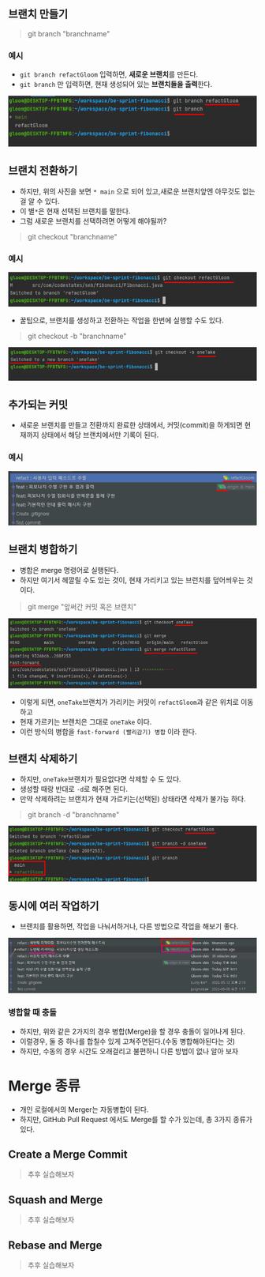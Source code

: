 ## 브랜치 만들기 
> git branch "branchname"

### 예시 
 -  `git branch refactGloom` 입력하면, **새로운 브랜치**를 만든다.
 - `git branch` 만 입력하면, 현재 생성되어 있는 **브랜치들을 출력**한다.
 
 <img src="./images/gitBranch1.png">


## 브랜치 전환하기
 - 하지만, 위의 사진을 보면 `* main` 으로 되어 있고,새로운 브랜치앞엔 아무것도 없는 걸 알 수 있다.
 - 이 별`*`은 현재 선택된 브랜치를 말한다.
 - 그럼 새로운 브랜치를 선택하려면 어떻게 해야될까? 

 > git checkout "branchname"

### 예시 
 <img src="./images/gitBranchCheckOut.png">
 
  - 꿀팁으로, 브랜치를 생성하고 전환하는 작업을 한번에 실행할 수도 있다. 
> git checkout -b "branchname"

 <img src="./images/gitBranchOneTake.png">



## 추가되는 커밋
 - 새로운 브랜치를 만들고 전환까지 완료한 상태에서, 커밋(commit)을 하게되면 현재까지 상태에서 해당 브랜치에서만 기록이 된다.

### 예시 
 <img src="./images/gitNewBranchCommit.png">


## 브랜치 병합하기 
 - 병합은 merge 명령어로 실행된다. 
 - 하지만 여기서 헤깔릴 수도 있는 것이, 현재 가리키고 있는 브런치를 덮어씌우는 것이다.

> git merge "앞써간 커밋 혹은 브랜치"

 <img src="./images/gitBranchMerge.png">

- 이렇게 되면, `oneTake`브랜치가 가리키는 커밋이 `refactGloom`과 같은 위치로 이동하고
- 현재 가르키는 브랜치은 그대로 `oneTake` 이다.
- 이런 방식의 병합을  `fast-forward (빨리감기) 병합` 이라 한다.

## 브랜치 삭제하기 
 - 하지만, `oneTake`브랜치가 필요없다면 삭제할 수 도 있다.
 - 생성할 때랑 반대로 `-d`로 해주면 된다. 
 - 만약 삭제하려는 브랜치가 현재 가르키는(선택된) 상태라면 삭제가 불가능 하다. 
> git branch -d "branchname"

 <img src="./images/gitBranchDelete.png">
 
 ## 동시에 여러 작업하기
  - 브랜치를 활용하면, 작업을 나눠서하거나, 다른 방법으로 작업을 해보기 좋다.

<img src="./images/differenceBranch.png">
 
 ### 병합할 때 충돌
  - 하지만, 위와 같은 2가지의 경우 병합(Merge)을 할 경우 충돌이 일어나게 된다.
  - 이럴경우, 둘 중 하나를 합칠수 있게 고쳐주면된다.(수동 병합해야된다는 것)
  - 하지만, 수동의 경우 시간도 오래걸리고 불편하니 다른 방법이 없나 알아 보자

# Merge 종류
- 개인 로컬에서의 Merger는 자동병합이 된다.
- 하지만,  GitHub Pull Request 에서도 Merge를 할 수가 있는데, 총 3가지 종류가 있다. 

## Create a Merge Commit
 > 추후 실습해보자
## Squash and Merge
 > 추후 실습해보자
## Rebase and Merge
 > 추후 실습해보자
